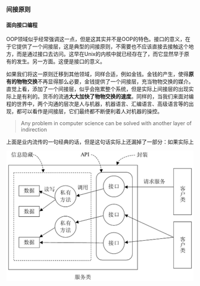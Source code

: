 ### 间接原则

#### 面向接口编程

OOP领域似乎经常强调这一点，但是这其实并不是OOP的特色。接口的意义，在于它提供了一个间接层，这是典型的间接原则，不需要也不应该直接去接触这个地方，而是通过接口去访问。这早在Unix的内核中就已经存在了，而它显然早于原有的发生。另一方面。这便是接口的意义。

如果我们将这一原则迁移到其他领域，同样合适，例如金钱。金钱的产生，使得**原有的物物交换**不再显得那么必要，金钱提供了一个间接层，充当物物交换的媒介。直觉上看，添加了一个间接层，似乎会拖累整个系统，但是实际上间接层的出现实际上是有利的。货币的流通**大大加快了物物交换的速度**。同样的，当我们来面对编程的世界中，两个沟通的层次是人与机器，机器语言、汇编语言、高级语言等的出现，都可以看作是间接层，它们最终都不断便利着人对机器的操控。

> Any problem in computer science can be solved with another layer of indirection

上面是业内流传的一句经典的话，但是这句话实际上还漏掉了一部分：如果实际上



![](/assets/interface.jpg)

